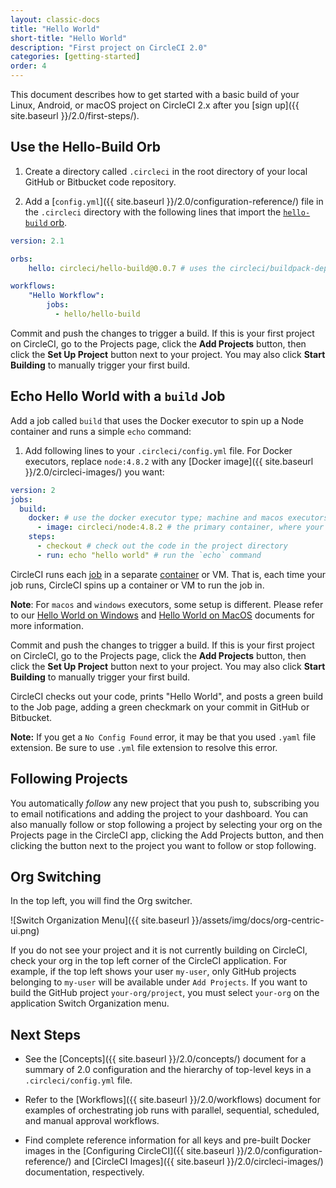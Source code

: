 ```yaml
---
layout: classic-docs
title: "Hello World"
short-title: "Hello World"
description: "First project on CircleCI 2.0"
categories: [getting-started]
order: 4
---
```


This document describes how to get started with a basic build of your Linux, Android, or macOS project on CircleCI 2.x after you [sign up]({{ site.baseurl }}/2.0/first-steps/).  

## Use the Hello-Build Orb

1. Create a directory called `.circleci` in the root directory of your local GitHub or Bitbucket code repository. 

2. Add a [`config.yml`]({{ site.baseurl }}/2.0/configuration-reference/) file in the `.circleci` directory with the following lines that import the [`hello-build` orb](https://circleci.com/orbs/registry/orb/circleci/hello-build).

```yaml
version: 2.1

orbs:
    hello: circleci/hello-build@0.0.7 # uses the circleci/buildpack-deps Docker image

workflows:
    "Hello Workflow":
        jobs:
          - hello/hello-build
```

Commit and push the changes to trigger a build. If this is your first project on
CircleCI, go to the Projects page, click the **Add Projects** button, then click
the **Set Up Project** button next to your project. You may also click **Start
Building** to manually trigger your first build.

## Echo Hello World with a `build` Job

Add a job called `build` that uses the Docker executor to spin up a Node container and runs a simple `echo` command:

1. Add following lines to your `.circleci/config.yml` file. For Docker executors, replace `node:4.8.2` with any [Docker image]({{ site.baseurl }}/2.0/circleci-images/) you want: 

```yaml
version: 2
jobs:
  build:
    docker: # use the docker executor type; machine and macos executors are also supported
      - image: circleci/node:4.8.2 # the primary container, where your job's commands are run
    steps:
      - checkout # check out the code in the project directory
      - run: echo "hello world" # run the `echo` command
```

CircleCI runs each [job]({{site.baseurl}}/2.0/glossary/#job) in a separate [container]({{site.baseurl}}/2.0/glossary/#container) or VM. That is, each time your job runs, CircleCI spins up a container or VM to run the job in.

**Note**: For `macos` and `windows` executors, some setup is different. Please refer to our [Hello World on Windows]({{site.baseurl}}/2.0/hello-world-windows) and [Hello World on MacOS]({{site.baseurl}}/2.0/hello-world-macos) documents for more information.

Commit and push the changes to trigger a build. If this is your first project on
CircleCI, go to the Projects page, click the **Add Projects** button, then click
the **Set Up Project** button next to your project. You may also click **Start
Building** to manually trigger your first build.

CircleCI checks out your code, prints "Hello World", and posts a green build to the Job page, adding a green checkmark on your commit in GitHub or Bitbucket.

**Note:** If you get a `No Config Found` error, it may be that you used `.yaml` file extension. Be sure to use `.yml` file extension to resolve this error.

## Following Projects

You automatically *follow* any new project that you push to, subscribing you to email notifications and adding the project to your dashboard. You can also manually follow or stop following a project by selecting your org on the Projects page in the CircleCI app, clicking the Add Projects button, and then clicking the button next to the project you want to follow or stop following.

## Org Switching

In the top left, you will find the Org switcher.

![Switch Organization Menu]({{ site.baseurl }}/assets/img/docs/org-centric-ui.png)

If you do not see your project and it is not currently building on CircleCI, check your org in the top left corner of the CircleCI application.  For example, if the top left shows your user `my-user`, only GitHub projects belonging to `my-user` will be available under `Add Projects`.  If you want to build the GitHub project `your-org/project`, you must select `your-org` on the application Switch Organization menu.

## Next Steps

- See the [Concepts]({{ site.baseurl }}/2.0/concepts/) document for a summary of 2.0 configuration and the hierarchy of top-level keys in a `.circleci/config.yml` file.

- Refer to the [Workflows]({{ site.baseurl }}/2.0/workflows) document for examples of orchestrating job runs with parallel, sequential, scheduled, and manual approval workflows.

- Find complete reference information for all keys and pre-built Docker images in the [Configuring CircleCI]({{ site.baseurl }}/2.0/configuration-reference/) and [CircleCI Images]({{ site.baseurl }}/2.0/circleci-images/) documentation, respectively.
